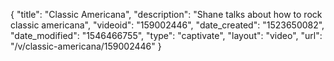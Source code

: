 {
    "title": "Classic Americana",
    "description": "Shane talks about how to rock classic americana",
    "videoid": "159002446",
    "date_created": "1523650082",
    "date_modified": "1546466755",
    "type": "captivate",
    "layout": "video",
    "url": "\/v\/classic-americana\/159002446"
}